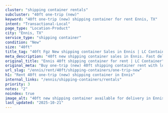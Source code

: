 ```yaml
---
cluster: "shipping container rentals"
subcluster: "40ft one-trip (new)"
keyword: "40ft one-trip (new) shipping container for rent Ennis, TX"
intent: "Transactional-Local"
page_type: "Location-Product"
city: "Ennis, TX"
service_type: "shipping container"
condition: "New"
size: "40ft"
title_tag: "40ft Fgz New shipping container Sales in Ennis | LC Container"
meta_description: "40ft new shipping container sales in Ennis. Fast delivery, competitive pricing. Serving shipping containers area. Quote ID: M9U. Call (214) 524-4168 for your free quote today."
original_title: "Ennis 40ft shipping container for rent | LC Container"
original_meta: "Buy one-trip (new) 40ft shipping container rent with local delivery in Ennis, TX. LC Container — local Since 2003. Request a fast quote today."
url_slug: "/ennis/rent/40ft/shipping-containers/one-trip-new"
h1: "Rent 40ft one-trip (new) shipping container in Ennis"
internal_links: "/ennis/shipping-containers/rentals"
priority: 3
notes: "2"
noindex: true
image_alt: "40ft new shipping container available for delivery in Ennis"
last_updated: "2025-10-21"
---
```


<!-- TODO: Add unique city/inventory copy, images, and internal links here. -->
